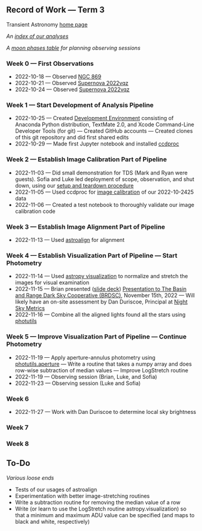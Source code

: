 ## Record of Work &mdash; Term 3

Transient Astronomy [home page](./)

*An [index of our analyses](./analyses/index.html)*

*A [moon phases table](./resources/MoonPhasesTable.png) for planning observing sessions*

### Week 0 &mdash; First Observations

* 2022-10-18 &mdash; Observed [NGC 869](./analyses/2022-10-1819-NGC_869/index.html)
* 2022-10-21 &mdash; Observed [Supernova 2022vqz](./analyses/2022-10-2122-SN_2022vqz/index.html)
* 2022-10-24 &mdash; Observed [Supernova 2022vqz](./analyses/2022-10-2425-SN_2022vqz/index.html)

### Week 1 &mdash; Start Development of Analysis Pipeline

* 2022-10-25 &mdash; Created [Development Environment](./software/development_environment.html) consisting of Anaconda Python distribution, TextMate 2.0, and Xcode Command-Line Developer Tools (for git) &mdash; Created GitHub accounts &mdash; Created clones of this git repository and did first shared edits
* 2022-10-29 &mdash; Made first Jupyter notebook and installed [ccdproc](https://ccdproc.readthedocs.io/en/latest/)

### Week 2 &mdash; Establish Image Calibration Part of Pipeline

* 2022-11-03 &mdash; Did small demonstration for TDS (Mark and Ryan were guests). Sofia and Luke led deployment of scope, observation, and shut down, using our [setup and teardown procedure](./equipment/SetupAndTeardownProcedure.pdf)
* 2022-11-05 &mdash; Used ccdproc for [image calibration](./resources/ImageCalibration.pdf) of our 2022-10-2425 data
* 2022-11-06 &mdash; Created a test notebook to thoroughly validate our image calibration code

### Week 3 &mdash; Establish Image Alignment Part of Pipeline

* 2022-11-13 &mdash; Used [astroalign](https://astroalign.quatrope.org/en/latest/) for alignment

### Week 4 &mdash; Establish Visualization Part of Pipeline &mdash; Start Photometry

* 2022-11-14 &mdash; Used [astropy visualization](https://astroalign.quatrope.org/en/latest/) to normalize and stretch the images for visual examination
* 2022-11-15 &mdash; Brian presented ([slide deck](https://brianhill.github.io/resources/2022-11-15-BRDSC.pdf)) [Presentation to The Basin and Range Dark Sky Cooperative (BRDSC)](https://brdarkskies.org/about/), November 15th, 2022 &mdash; Will likely have an on-site assessment by Dan Duriscoe, Principal at [Night Sky Metrics](https://nightskymetrics.com)
* 2022-11-16 &mdash; Combine all the aligned lights found all the stars using [photutils](https://photutils.readthedocs.io/en/stable/getting_started.html) 

### Week 5 &mdash; Improve Visualization Part of Pipeline &mdash; Continue Photometry 

* 2022-11-19 &mdash; Apply aperture-annulus photometry using [photutils.aperture](https://photutils.readthedocs.io/en/stable/aperture.html) &mdash; Write a routine that takes a numpy array and does row-wise subtraction of median values &mdash; Improve LogStretch routine
* 2022-11-19 &mdash; Observing session (Brian, Luke, and Sofia)
* 2022-11-23 &mdash; Observing session (Luke and Sofia)

### Week 6

* 2022-11-27 &mdash; Work with Dan Duriscoe to determine local sky brightness

### Week 7

### Week 8

## To-Do

*Various loose ends*

* Tests of our usages of astroalign
* Experimentation with better image-stretching routines
* Write a subtraction routine for removing the median value of a row
* Write (or learn to use the LogStretch routine astropy.visualization) so that a minimum and maximum ADU value can be specified (and maps to black and white, respectively)

